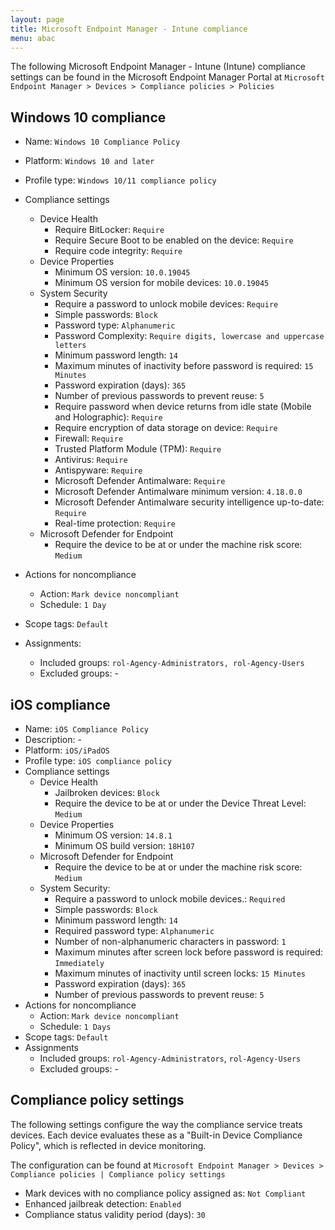 ```yaml
---
layout: page
title: Microsoft Endpoint Manager - Intune compliance
menu: abac
---
```


The following Microsoft Endpoint Manager - Intune (Intune) compliance settings can be found in the Microsoft Endpoint Manager Portal at `Microsoft Endpoint Manager > Devices > Compliance policies > Policies`

## Windows 10 compliance

* Name: `Windows 10 Compliance Policy`
* Platform: `Windows 10 and later`
* Profile type: `Windows 10/11 compliance policy`
* Compliance settings
  * Device Health
    * Require BitLocker: `Require`
    * Require Secure Boot to be enabled on the device: `Require`
    * Require code integrity: `Require`
  * Device Properties
    * Minimum OS version: `10.0.19045`
    * Minimum OS version for mobile devices: `10.0.19045`
  * System Security
    * Require a password to unlock mobile devices: `Require`
    * Simple passwords: `Block`
    * Password type: `Alphanumeric`
    * Password Complexity: `Require digits, lowercase and uppercase letters`
    * Minimum password length: `14`
    * Maximum minutes of inactivity before password is required: `15 Minutes`
    * Password expiration (days): `365`
    * Number of previous passwords to prevent reuse: `5`
    * Require password when device returns from idle state (Mobile and Holographic): `Require`
    * Require encryption of data storage on device: `Require`
    * Firewall: `Require`
    * Trusted Platform Module (TPM): `Require`
    * Antivirus: `Require`
    * Antispyware: `Require`
    * Microsoft Defender Antimalware: `Require`
    * Microsoft Defender Antimalware minimum version: `4.18.0.0`
    * Microsoft Defender Antimalware security intelligence up-to-date: `Require`
    * Real-time protection: `Require`
  * Microsoft Defender for Endpoint
    * Require the device to be at or under the machine risk score: `Medium`

* Actions for noncompliance
  * Action: `Mark device noncompliant`
  * Schedule: `1 Day`
* Scope tags: `Default`
* Assignments: 
  * Included groups: `rol-Agency-Administrators, rol-Agency-Users`
  * Excluded groups: -

## iOS compliance

* Name: `iOS Compliance Policy`
* Description: -
* Platform: `iOS/iPadOS`
* Profile type: `iOS compliance policy`
* Compliance settings
  * Device Health
    * Jailbroken devices: `Block`
    * Require the device to be at or under the Device Threat Level: `Medium`
  * Device Properties
    * Minimum OS version: `14.8.1`
    * Minimum OS build version: `18H107`
  * Microsoft Defender for Endpoint
    * Require the device to be at or under the machine risk score: `Medium`
  * System Security:
    * Require a password to unlock mobile devices.: `Required`
    * Simple passwords: `Block`
    * Minimum password length: `14`
    * Required password type: `Alphanumeric`
    * Number of non-alphanumeric characters in password: `1`
    * Maximum minutes after screen lock before password is required: `Immediately`
    * Maximum minutes of inactivity until screen locks: `15 Minutes`
    * Password expiration (days): `365`
    * Number of previous passwords to prevent reuse: `5`
* Actions for noncompliance
  * Action: `Mark device noncompliant`
  * Schedule: `1 Days`
* Scope tags: `Default`
* Assignments
  * Included groups: `rol-Agency-Administrators`, `rol-Agency-Users`
  * Excluded groups: -

## Compliance policy settings

The following settings configure the way the compliance service treats devices. Each device evaluates these as a "Built-in Device Compliance Policy", which is reflected in device monitoring.

The configuration can be found at `Microsoft Endpoint Manager > Devices > Compliance policies | Compliance policy settings`

* Mark devices with no compliance policy assigned as: `Not Compliant`
* Enhanced jailbreak detection: `Enabled`
* Compliance status validity period (days): `30`